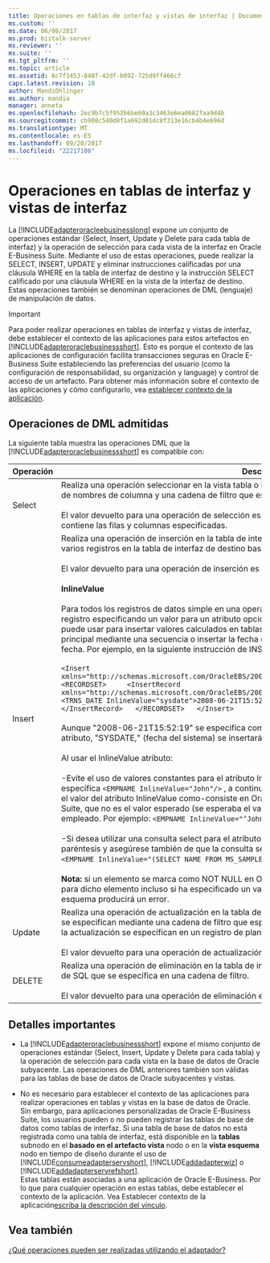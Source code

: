 ```yaml
---
title: Operaciones en tablas de interfaz y vistas de interfaz | Documentos de Microsoft
ms.custom: ''
ms.date: 06/08/2017
ms.prod: biztalk-server
ms.reviewer: ''
ms.suite: ''
ms.tgt_pltfrm: ''
ms.topic: article
ms.assetid: 6c7f3453-848f-42df-b092-725d9ff466cf
caps.latest.revision: 18
author: MandiOhlinger
ms.author: mandia
manager: anneta
ms.openlocfilehash: 2ec9b7c5f952b6be60a3c3463e6ea0682faa9d4b
ms.sourcegitcommit: cb908c540d8f1a692d01dc8f313e16cb4b4e696d
ms.translationtype: MT
ms.contentlocale: es-ES
ms.lasthandoff: 09/20/2017
ms.locfileid: "22217108"
---
```

# <a name="operations-on-interface-tables-and-interface-views"></a>Operaciones en tablas de interfaz y vistas de interfaz
La [!INCLUDE[adapteroracleebusinesslong](../../includes/adapteroracleebusinesslong-md.md)] expone un conjunto de operaciones estándar (Select, Insert, Update y Delete para cada tabla de interfaz) y la operación de selección para cada vista de la interfaz en Oracle E-Business Suite. Mediante el uso de estas operaciones, puede realizar la SELECT, INSERT, UPDATE y eliminar instrucciones calificadas por una cláusula WHERE en la tabla de interfaz de destino y la instrucción SELECT calificado por una cláusula WHERE en la vista de la interfaz de destino. Estas operaciones también se denominan operaciones de DML (lenguaje) de manipulación de datos.  
  
> [!IMPORTANT]
>  Para poder realizar operaciones en tablas de interfaz y vistas de interfaz, debe establecer el contexto de las aplicaciones para estos artefactos en [!INCLUDE[adapteroraclebusinessshort](../../includes/adapteroraclebusinessshort-md.md)]. Esto es porque el contexto de las aplicaciones de configuración facilita transacciones seguras en Oracle E-Business Suite estableciendo las preferencias del usuario (como la configuración de responsabilidad, su organización y language) y control de acceso de un artefacto. Para obtener más información sobre el contexto de las aplicaciones y cómo configurarlo, vea [establecer contexto de la aplicación](../../adapters-and-accelerators/adapter-oracle-ebs/set-application-context.md).  

## <a name="supported-dml-operations"></a>Operaciones de DML admitidas  
 La siguiente tabla muestra las operaciones DML que la [!INCLUDE[adapteroraclebusinessshort](../../includes/adapteroraclebusinessshort-md.md)] es compatible con:  
  
|Operación|Description|  
|---------------|-----------------|  
|Select|Realiza una operación seleccionar en la vista tabla o la interfaz de interfaz destino basándose en una lista de nombres de columna y una cadena de filtro que especifica una cláusula WHERE de SQL especificada.<br /><br /> El valor devuelto para una operación de selección es un conjunto de resultados fuertemente tipadas que contiene las filas y columnas especificadas.|  
|Insert|Realiza una operación de inserción en la tabla de interfaz de destino. Inserte la inserción operación admite varios registros en la tabla de interfaz de destino basándose en un conjunto de registros proporcionado.<br /><br /> El valor devuelto para una operación de inserción es el número de filas insertadas.<br /><br /> **InlineValue**<br /><br /> Para todos los registros de datos simple en una operación de inserción, puede elegir invalidar el valor de un registro especificando un valor para un atributo opcional llamado **InlineValue**. El atributo InlineValue se puede usar para insertar valores calculados en tablas de interfaz como rellenar la columna de clave principal mediante una secuencia o insertar la fecha del sistema (mediante SYSDATE) en una columna de fecha. Por ejemplo, en la siguiente instrucción de INSERCIÓN:<br /><br /> `<Insert xmlns="http://schemas.microsoft.com/OracleEBS/2008/05/InterfaceTables/AR/AR_ARCHIVE_PURGE_INTERIM">   <RECORDSET>     <InsertRecord xmlns="http://schemas.microsoft.com/OracleEBS/2008/05/TableViewRecord/AR/AR_ARCHIVE_PURGE_INTERIM">       <TRNS_DATE InlineValue="sysdate">2008-06-21T15:52:19</TRNS_DATE>       <EMPNAME>John</EMPNAME>     </InsertRecord>   </RECORDSET>   </Insert>`<br /><br /> Aunque "2008-06-21T15:52:19" se especifica como un valor para TRNS_DATE, el valor de la **InlineValue** atributo, "SYSDATE," (fecha del sistema) se insertarán en la tabla de interfaz de destino.<br /><br /> Al usar el InlineValue atributo:<br /><br /> -Evite el uso de valores constantes para el atributo InlineValue. Por ejemplo, en la instrucción INSERT, si especifica `<EMPNAME InlineValue="John"/>` , a continuación, se producirá un error. Esto es porque se pasa el valor del atributo InlineValue como-consiste en Oracle y en este caso *John* se pasa a Oracle E-Business Suite, que no es el valor esperado (se esperaba el valor *'John'*). Tendría que usar comillas en el nombre del empleado. Por ejemplo: `<EMPNAME InlineValue="’John’"/>`.<br /><br /> -Si desea utilizar una consulta select para el atributo InlineValue, debe incluir la instrucción SELECT entre paréntesis y asegúrese también de que la consulta select captura solo un único registro. Por ejemplo: `<EMPNAME InlineValue="(SELECT NAME FROM MS_SAMPLE_EMPLOYEES WHERE ID=123)"/>`.<br /><br /> **Nota:** si un elemento se marca como NOT NULL en Oracle E-Business Suite, debe especificar un valor para dicho elemento incluso si ha especificado un valor insertado. Si no lo hará que la validación de esquema producirá un error.|  
|Update|Realiza una operación de actualización en la tabla de interfaz de destino. Los registros que se actualizarán se especifican mediante una cadena de filtro que especifica una cláusula WHERE de SQL. Los valores para la actualización se especifican en un registro de plantilla.<br /><br /> El valor devuelto para una operación de actualización es el número de filas actualizadas.|  
|DELETE|Realiza una operación de eliminación en la tabla de interfaz de destino basándose en una cláusula WHERE de SQL que se especifica en una cadena de filtro.<br /><br /> El valor devuelto para una operación de eliminación es el número de filas eliminadas.|  

## <a name="important-details"></a>Detalles importantes  
  -   La [!INCLUDE[adapteroraclebusinessshort](../../includes/adapteroraclebusinessshort-md.md)] expone el mismo conjunto de operaciones estándar (Select, Insert, Update y Delete para cada tabla) y la operación de selección para cada vista en la base de datos de Oracle subyacente. Las operaciones de DML anteriores también son válidas para las tablas de base de datos de Oracle subyacentes y vistas.  

 -   No es necesario para establecer el contexto de las aplicaciones para realizar operaciones en tablas y vistas en la base de datos de Oracle. Sin embargo, para aplicaciones personalizadas de Oracle E-Business Suite, los usuarios pueden o no pueden registrar las tablas de base de datos como tablas de interfaz. Si una tabla de base de datos no está registrada como una tabla de interfaz, está disponible en la **tablas** subnodo en el **basado en el artefacto vista** nodo o en la **vista esquema** nodo en tiempo de diseño durante el uso de [!INCLUDE[consumeadapterservshort](../../includes/consumeadapterservshort-md.md)], [!INCLUDE[addadapterwiz](../../includes/addadapterwiz-md.md)] o [!INCLUDE[addadapterservrefshort](../../includes/addadapterservrefshort-md.md)].  
    Estas tablas están asociadas a una aplicación de Oracle E-Business. Por lo que para cualquier operación en estas tablas, debe establecer el contexto de la aplicación. Vea Establecer contexto de la aplicación[escriba la descripción del vínculo](../../adapters-and-accelerators/adapter-oracle-ebs/set-application-context.md).  
  
## <a name="see-also"></a>Vea también  
 [¿Qué operaciones pueden ser realizadas utilizando el adaptador?](https://msdn.microsoft.com/library/cc185219(v=bts.10).aspx)